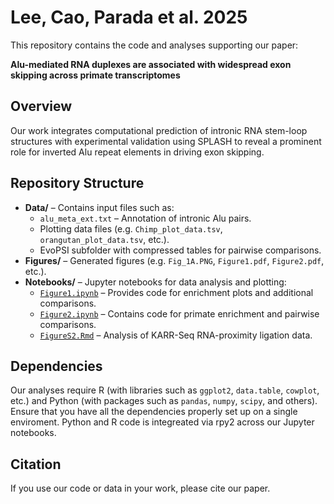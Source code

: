 # Lee, Cao, Parada et al. 2025

This repository contains the code and analyses supporting our paper:

**Alu-mediated RNA duplexes are associated with widespread exon skipping across primate transcriptomes**

## Overview

Our work integrates computational prediction of intronic RNA stem-loop structures with experimental validation using SPLASH to reveal a prominent role for inverted Alu repeat elements in driving exon skipping.

## Repository Structure

- **Data/** – Contains input files such as:
  - `alu_meta_ext.txt` – Annotation of intronic Alu pairs.
  - Plotting data files (e.g. `Chimp_plot_data.tsv`, `orangutan_plot_data.tsv`, etc.).
  - EvoPSI subfolder with compressed tables for pairwise comparisons.
- **Figures/** – Generated figures (e.g. `Fig_1A.PNG`, `Figure1.pdf`, `Figure2.pdf`, etc.).
- **Notebooks/** – Jupyter notebooks for data analysis and plotting:
  - [`Figure1.ipynb`](Notebooks/Figure1.ipynb) – Provides code for enrichment plots and additional comparisons.
  - [`Figure2.ipynb`](Notebooks/Figure2.ipynb) – Contains code for primate enrichment and pairwise comparisons.
  - [`FigureS2.Rmd`](Notebooks/FigureS2.Rmd) – Analysis of KARR-Seq RNA-proximity ligation data.

## Dependencies

Our analyses require R (with libraries such as `ggplot2`, `data.table`, `cowplot`, etc.) and Python (with packages such as `pandas`, `numpy`, `scipy`, and others). Ensure that you have all the dependencies properly set up on a single enviroment. Python and R code is integreated via rpy2 across our Jupyter notebooks.


## Citation

If you use our code or data in your work, please cite our paper.

